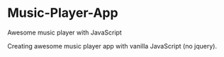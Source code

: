# Music-Player-App
Awesome music player with JavaScript

Creating awesome music player app with vanilla JavaScript (no jquery).
